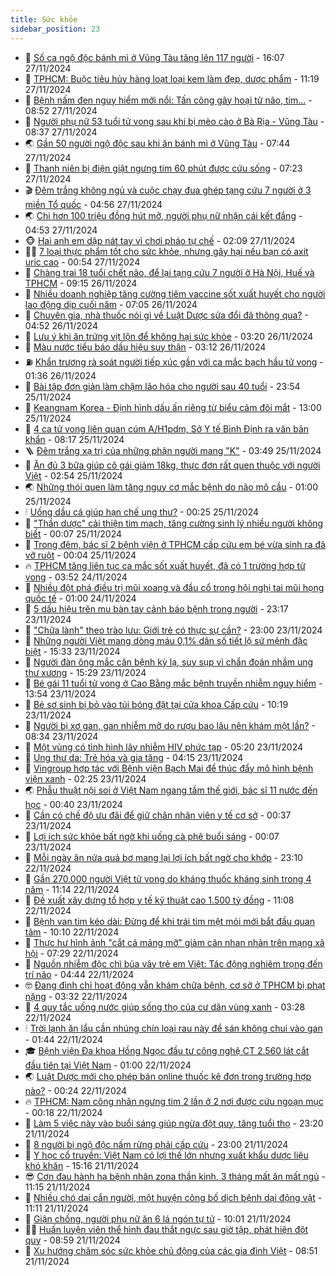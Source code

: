 ```yaml
---
title: Sức khỏe
sidebar_position: 23
---
```


<!-- dantri-suc-khoe:START -->
- 🤔 [Số ca ngộ độc bánh mì ở Vũng Tàu tăng lên 117 người](https://dantri.com.vn/suc-khoe/so-ca-ngo-doc-banh-mi-o-vung-tau-tang-len-117-nguoi-20241127221508168.htm) - 16:07 27/11/2024
- 🚦 [TPHCM: Buộc tiêu hủy hàng loạt loại kem làm đẹp, dược phẩm](https://dantri.com.vn/suc-khoe/tphcm-buoc-tieu-huy-hang-loat-loai-kem-lam-dep-duoc-pham-20241127145257193.htm) - 11:19 27/11/2024
- 🤖 [Bệnh nấm đen nguy hiểm mới nổi: Tấn công gây hoại tử não, tim...](https://dantri.com.vn/suc-khoe/benh-nam-den-nguy-hiem-moi-noi-tan-cong-gay-hoai-tu-nao-tim-20241127155153728.htm) - 08:52 27/11/2024
- 🐻 [Người phụ nữ 53 tuổi tử vong sau khi bị mèo cào ở Bà Rịa - Vũng Tàu](https://dantri.com.vn/suc-khoe/nguoi-phu-nu-53-tuoi-tu-vong-sau-khi-bi-meo-cao-o-ba-ria-vung-tau-20241127140956915.htm) - 08:37 27/11/2024
- 🌏 [Gần 50 người ngộ độc sau khi ăn bánh mì ở Vũng Tàu](https://dantri.com.vn/suc-khoe/gan-50-nguoi-ngo-doc-sau-khi-an-banh-mi-o-vung-tau-20241127140007149.htm) - 07:44 27/11/2024
- 👺 [Thanh niên bị điện giật ngưng tim 60 phút được cứu sống](https://dantri.com.vn/suc-khoe/thanh-nien-bi-dien-giat-ngung-tim-60-phut-duoc-cuu-song-20241127134439037.htm) - 07:23 27/11/2024
- 🎬 [Đêm trắng không ngủ và cuộc chạy đua ghép tạng cứu 7 người ở 3 miền Tổ quốc](https://dantri.com.vn/suc-khoe/dem-trang-khong-ngu-va-cuoc-chay-dua-ghep-tang-cuu-7-nguoi-o-3-mien-to-quoc-20241127115309593.htm) - 04:56 27/11/2024
- 🌏 [Chi hơn 100 triệu đồng hút mỡ, người phụ nữ nhận cái kết đắng](https://dantri.com.vn/suc-khoe/chi-hon-100-trieu-dong-hut-mo-nguoi-phu-nu-nhan-cai-ket-dang-20241127104056786.htm) - 04:53 27/11/2024
- 🐵 [Hai anh em dập nát tay vì chơi pháo tự chế](https://dantri.com.vn/suc-khoe/hai-anh-em-dap-nat-tay-vi-choi-phao-tu-che-20241127090848031.htm) - 02:09 27/11/2024
- 👨‍🏫 [7 loại thực phẩm tốt cho sức khỏe, nhưng gây hại nếu bạn có axit uric cao](https://dantri.com.vn/suc-khoe/7-loai-thuc-pham-tot-cho-suc-khoe-nhung-gay-hai-neu-ban-co-axit-uric-cao-20241127074906262.htm) - 00:54 27/11/2024
- 🤗 [Chàng trai 18 tuổi chết não, để lại tạng cứu 7 người ở Hà Nội, Huế và TPHCM](https://dantri.com.vn/suc-khoe/chang-trai-18-tuoi-chet-nao-de-lai-tang-cuu-7-nguoi-o-ha-noi-hue-va-tphcm-20241126154459818.htm) - 09:15 26/11/2024
- 🫶 [Nhiều doanh nghiệp tăng cường tiêm vaccine sốt xuất huyết cho người lao động dịp cuối năm](https://dantri.com.vn/suc-khoe/nhieu-doanh-nghiep-tang-cuong-tiem-vaccine-sot-xuat-huyet-cho-nguoi-lao-dong-dip-cuoi-nam-20241126134445826.htm) - 07:05 26/11/2024
- 🙉 [Chuyên gia, nhà thuốc nói gì về Luật Dược sửa đổi đã thông qua?](https://dantri.com.vn/suc-khoe/chuyen-gia-nha-thuoc-noi-gi-ve-luat-duoc-sua-doi-da-thong-qua-20241126101255411.htm) - 04:52 26/11/2024
- 🦅 [Lưu ý khi ăn trứng vịt lộn để không hại sức khỏe](https://dantri.com.vn/suc-khoe/luu-y-khi-an-trung-vit-lon-de-khong-hai-suc-khoe-20241125064857209.htm) - 03:20 26/11/2024
- 🐘 [Màu nước tiểu báo dấu hiệu suy thận](https://dantri.com.vn/suc-khoe/mau-nuoc-tieu-bao-dau-hieu-suy-than-20241126073218066.htm) - 03:12 26/11/2024
- ⛽️ [Khẩn trương rà soát người tiếp xúc gần với ca mắc bạch hầu tử vong](https://dantri.com.vn/suc-khoe/khan-truong-ra-soat-nguoi-tiep-xuc-gan-voi-ca-mac-bach-hau-tu-vong-20241126082303780.htm) - 01:36 26/11/2024
- 🤡 [Bài tập đơn giản làm chậm lão hóa cho người sau 40 tuổi](https://dantri.com.vn/suc-khoe/bai-tap-don-gian-lam-cham-lao-hoa-cho-nguoi-sau-40-tuoi-20241125080731116.htm) - 23:54 25/11/2024
- 💼 [Keangnam Korea - Định hình dấu ấn riêng từ biểu cảm đôi mắt](https://dantri.com.vn/suc-khoe/keangnam-korea-dinh-hinh-dau-an-rieng-tu-bieu-cam-doi-mat-20241125140200660.htm) - 13:00 25/11/2024
- 🤔 [4 ca tử vong liên quan cúm A/H1pdm, Sở Y tế Bình Định ra văn bản khẩn](https://dantri.com.vn/suc-khoe/4-ca-tu-vong-lien-quan-cum-ah1pdm-so-y-te-binh-dinh-ra-van-ban-khan-20241125145915738.htm) - 08:17 25/11/2024
- 🪜 [Đêm trắng xạ trị của những phận người mang &quot;K&quot;](https://dantri.com.vn/suc-khoe/dem-trang-xa-tri-cua-nhung-phan-nguoi-mang-k-20241031175346616.htm) - 03:49 25/11/2024
- 📝 [Ăn đủ 3 bữa giúp cô gái giảm 18kg, thực đơn rất quen thuộc với người Việt](https://dantri.com.vn/suc-khoe/an-du-3-bua-giup-co-gai-giam-18kg-thuc-don-rat-quen-thuoc-voi-nguoi-viet-20241125074538836.htm) - 02:54 25/11/2024
- 🌏 [Những thói quen làm tăng nguy cơ mắc bệnh do não mô cầu](https://dantri.com.vn/suc-khoe/nhung-thoi-quen-lam-tang-nguy-co-mac-benh-do-nao-mo-cau-20241121210948653.htm) - 01:00 25/11/2024
- 🕯 [Uống dầu cá giúp hạn chế ung thư?](https://dantri.com.vn/suc-khoe/uong-dau-ca-giup-han-che-ung-thu-20241124111037708.htm) - 00:25 25/11/2024
- 🦍 [&quot;Thần dược&quot; cải thiện tim mạch, tăng cường sinh lý nhiều người không biết](https://dantri.com.vn/suc-khoe/than-duoc-cai-thien-tim-mach-tang-cuong-sinh-ly-nhieu-nguoi-khong-biet-20241113162530957.htm) - 00:07 25/11/2024
- 🌈 [Trong đêm, bác sĩ 2 bệnh viện ở TPHCM cấp cứu em bé vừa sinh ra đã vỡ ruột](https://dantri.com.vn/suc-khoe/trong-dem-bac-si-2-benh-vien-o-tphcm-cap-cuu-em-be-vua-sinh-ra-da-vo-ruot-20241124232123147.htm) - 00:04 25/11/2024
- 🔥 [TPHCM tăng liên tục ca mắc sốt xuất huyết, đã có 1 trường hợp tử vong](https://dantri.com.vn/suc-khoe/tphcm-tang-lien-tuc-ca-mac-sot-xuat-huyet-da-co-1-truong-hop-tu-vong-20241124105013875.htm) - 03:52 24/11/2024
- 🌊 [Nhiều đột phá điều trị mũi xoang và đầu cổ trong hội nghị tai mũi họng quốc tế](https://dantri.com.vn/suc-khoe/nhieu-dot-pha-dieu-tri-mui-xoang-va-dau-co-trong-hoi-nghi-tai-mui-hong-quoc-te-20241123155125119.htm) - 01:00 24/11/2024
- 🚦 [5 dấu hiệu trên mu bàn tay cảnh báo bệnh trong người](https://dantri.com.vn/suc-khoe/5-dau-hieu-tren-mu-ban-tay-canh-bao-benh-trong-nguoi-20241120094203503.htm) - 23:17 23/11/2024
- 🤖 [&quot;Chữa lành&quot; theo trào lưu: Giới trẻ có thực sự cần?](https://dantri.com.vn/suc-khoe/chua-lanh-theo-trao-luu-gioi-tre-co-thuc-su-can-20241123160651685.htm) - 23:00 23/11/2024
- 🤡 [Những người Việt mang dòng máu 0,1% dân số tiết lộ sứ mệnh đặc biệt](https://dantri.com.vn/suc-khoe/nhung-nguoi-viet-mang-dong-mau-01-dan-so-tiet-lo-su-menh-dac-biet-20241123131855872.htm) - 15:33 23/11/2024
- 💂 [Người đàn ông mắc căn bệnh kỳ lạ, suy sụp vì chẩn đoán nhầm ung thư xương](https://dantri.com.vn/suc-khoe/nguoi-dan-ong-mac-can-benh-ky-la-suy-sup-vi-chan-doan-nham-ung-thu-xuong-20241123230203604.htm) - 15:29 23/11/2024
- 🦄 [Bé gái 11 tuổi tử vong ở Cao Bằng mắc bệnh truyền nhiễm nguy hiểm](https://dantri.com.vn/suc-khoe/be-gai-11-tuoi-tu-vong-o-cao-bang-mac-benh-truyen-nhiem-nguy-hiem-20241123192801284.htm) - 13:54 23/11/2024
- 🧠 [Bé sơ sinh bị bỏ vào túi bóng đặt tại cửa khoa Cấp cứu](https://dantri.com.vn/suc-khoe/be-so-sinh-bi-bo-vao-tui-bong-dat-tai-cua-khoa-cap-cuu-20241123171200628.htm) - 10:19 23/11/2024
- 🤖 [Người bị xơ gan, gan nhiễm mỡ do rượu bao lâu nên khám một lần?](https://dantri.com.vn/suc-khoe/nguoi-bi-xo-gan-gan-nhiem-mo-do-ruou-bao-lau-nen-kham-mot-lan-20241123153421566.htm) - 08:34 23/11/2024
- 💼 [Một vùng có tình hình lây nhiễm HIV phức tạp](https://dantri.com.vn/suc-khoe/mot-vung-co-tinh-hinh-lay-nhiem-hiv-phuc-tap-20241123084917320.htm) - 05:20 23/11/2024
- 🧰 [Ung thư da: Trẻ hóa và gia tăng](https://dantri.com.vn/suc-khoe/ung-thu-da-tre-hoa-va-gia-tang-20241123111426820.htm) - 04:15 23/11/2024
- 🎉 [Vingroup hợp tác với Bệnh viện Bạch Mai để thúc đẩy mô hình bệnh viện xanh](https://dantri.com.vn/suc-khoe/vingroup-hop-tac-voi-benh-vien-bach-mai-de-thuc-day-mo-hinh-benh-vien-xanh-20241123092505817.htm) - 02:25 23/11/2024
- 🌏 [Phẫu thuật nội soi ở Việt Nam ngang tầm thế giới, bác sĩ 11 nước đến học](https://dantri.com.vn/suc-khoe/phau-thuat-noi-soi-o-viet-nam-ngang-tam-the-gioi-bac-si-11-nuoc-den-hoc-20241123013947799.htm) - 00:40 23/11/2024
- 📝 [Cần có chế độ ưu đãi để giữ chân nhân viên y tế cơ sở](https://dantri.com.vn/suc-khoe/can-co-che-do-uu-dai-de-giu-chan-nhan-vien-y-te-co-so-20241122213126242.htm) - 00:37 23/11/2024
- 🧠 [Lợi ích sức khỏe bất ngờ khi uống cà phê buổi sáng](https://dantri.com.vn/suc-khoe/loi-ich-suc-khoe-bat-ngo-khi-uong-ca-phe-buoi-sang-20241123065102915.htm) - 00:07 23/11/2024
- 🚀 [Mỗi ngày ăn nửa quả bơ mang lại lợi ích bất ngờ cho khớp](https://dantri.com.vn/suc-khoe/moi-ngay-an-nua-qua-bo-mang-lai-loi-ich-bat-ngo-cho-khop-20241122071904550.htm) - 23:10 22/11/2024
- 💯 [Gần 270.000 người Việt tử vong do kháng thuốc kháng sinh trong 4 năm](https://dantri.com.vn/suc-khoe/gan-270000-nguoi-viet-tu-vong-do-khang-thuoc-khang-sinh-trong-4-nam-20241122150349270.htm) - 11:14 22/11/2024
- 🫶 [Đề xuất xây dựng tổ hợp y tế kỹ thuật cao 1.500 tỷ đồng](https://dantri.com.vn/suc-khoe/de-xuat-xay-dung-to-hop-y-te-ky-thuat-cao-1500-ty-dong-20241122162822627.htm) - 11:08 22/11/2024
- 👹 [Bệnh van tim kéo dài: Đừng để khi trái tim mệt mỏi mới bắt đầu quan tâm](https://dantri.com.vn/suc-khoe/benh-van-tim-keo-dai-dung-de-khi-trai-tim-met-moi-moi-bat-dau-quan-tam-20241122170955086.htm) - 10:10 22/11/2024
- 🤩 [Thực hư hình ảnh &quot;cắt cả mảng mỡ&quot; giảm cân nhan nhản trên mạng xã hội](https://dantri.com.vn/suc-khoe/thuc-hu-hinh-anh-cat-ca-mang-mo-giam-can-nhan-nhan-tren-mang-xa-hoi-20241122142701602.htm) - 07:29 22/11/2024
- 🌊 [Nguồn nhiễm độc chì bủa vây trẻ em Việt: Tác động nghiêm trọng đến trí não](https://dantri.com.vn/suc-khoe/nguon-nhiem-doc-chi-bua-vay-tre-em-viet-tac-dong-nghiem-trong-den-tri-nao-20241122112917499.htm) - 04:44 22/11/2024
- 🤓 [Đang đình chỉ hoạt động vẫn khám chữa bệnh, cơ sở ở TPHCM bị phạt nặng](https://dantri.com.vn/suc-khoe/dang-dinh-chi-hoat-dong-van-kham-chua-benh-co-so-o-tphcm-bi-phat-nang-20241121115412184.htm) - 03:32 22/11/2024
- 🌝 [4 quy tắc uống nước giúp sống thọ của cư dân vùng xanh](https://dantri.com.vn/suc-khoe/4-quy-tac-uong-nuoc-giup-song-tho-cua-cu-dan-vung-xanh-20241121221159485.htm) - 03:28 22/11/2024
- 🕯 [Trời lạnh ăn lẩu cần nhúng chín loại rau này để sán không chui vào gan](https://dantri.com.vn/suc-khoe/troi-lanh-an-lau-can-nhung-chin-loai-rau-nay-de-san-khong-chui-vao-gan-20241122083348043.htm) - 01:44 22/11/2024
- 🎓 [Bệnh viện Đa khoa Hồng Ngọc đầu tư công nghệ CT 2.560 lát cắt đầu tiên tại Việt Nam](https://dantri.com.vn/suc-khoe/benh-vien-da-khoa-hong-ngoc-dau-tu-cong-nghe-ct-2560-lat-cat-dau-tien-tai-viet-nam-20241121211500972.htm) - 01:00 22/11/2024
- 🌏 [Luật Dược mới cho phép bán online thuốc kê đơn trong trường hợp nào?](https://dantri.com.vn/suc-khoe/luat-duoc-moi-cho-phep-ban-online-thuoc-ke-don-trong-truong-hop-nao-20241121163324574.htm) - 00:24 22/11/2024
- 🔥 [TPHCM: Nam công nhân ngưng tim 2 lần ở 2 nơi được cứu ngoạn mục](https://dantri.com.vn/suc-khoe/tphcm-nam-cong-nhan-ngung-tim-2-lan-o-2-noi-duoc-cuu-ngoan-muc-20241121211722894.htm) - 00:18 22/11/2024
- 📝 [Làm 5 việc này vào buổi sáng giúp ngừa đột quỵ, tăng tuổi thọ](https://dantri.com.vn/suc-khoe/lam-5-viec-nay-vao-buoi-sang-giup-ngua-dot-quy-tang-tuoi-tho-20241121074739074.htm) - 23:20 21/11/2024
- 🧠 [8 người bị ngộ độc nấm rừng phải cấp cứu](https://dantri.com.vn/suc-khoe/8-nguoi-bi-ngo-doc-nam-rung-phai-cap-cuu-20241121214051229.htm) - 23:00 21/11/2024
- 🦅 [Y học cổ truyền: Việt Nam có lợi thế lớn nhưng xuất khẩu dược liệu khó khăn](https://dantri.com.vn/suc-khoe/y-hoc-co-truyen-viet-nam-co-loi-the-lon-nhung-xuat-khau-duoc-lieu-kho-khan-20241121163405611.htm) - 15:16 21/11/2024
- 😎 [Cơn đau hành hạ bệnh nhân zona thần kinh, 3 tháng mất ăn mất ngủ](https://dantri.com.vn/suc-khoe/con-dau-hanh-ha-benh-nhan-zona-than-kinh-3-thang-mat-an-mat-ngu-20241121174215624.htm) - 11:15 21/11/2024
- 🎉 [Nhiều chó dại cắn người, một huyện công bố dịch bệnh dại động vật](https://dantri.com.vn/suc-khoe/nhieu-cho-dai-can-nguoi-mot-huyen-cong-bo-dich-benh-dai-dong-vat-20241121180352166.htm) - 11:11 21/11/2024
- 🫣 [Giận chồng, người phụ nữ ăn 6 lá ngón tự tử](https://dantri.com.vn/suc-khoe/gian-chong-nguoi-phu-nu-an-6-la-ngon-tu-tu-20241121154354690.htm) - 10:01 21/11/2024
- 🧑‍🏫 [Huấn luyện viên thể hình đau thắt ngực sau giờ tập, phát hiện đột quỵ](https://dantri.com.vn/suc-khoe/huan-luyen-vien-the-hinh-dau-that-nguc-sau-gio-tap-phat-hien-dot-quy-20241121155015015.htm) - 08:59 21/11/2024
- 🥷 [Xu hướng chăm sóc sức khỏe chủ động của các gia đình Việt](https://dantri.com.vn/suc-khoe/xu-huong-cham-soc-suc-khoe-chu-dong-cua-cac-gia-dinh-viet-20241121153810839.htm) - 08:51 21/11/2024<!-- dantri-suc-khoe:END -->
